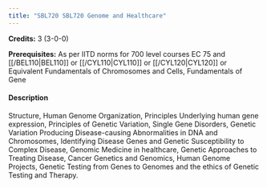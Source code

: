 ```yaml
---
title: "SBL720 SBL720 Genome and Healthcare"
---
```

**Credits:** 3 (3-0-0)

**Prerequisites:** As per IITD norms for 700 level courses EC 75 and [[/BEL110|BEL110]] or [[/CYL110|CYL110]] or [[/CYL120|CYL120]] or Equivalent Fundamentals of Chromosomes and Cells, Fundamentals of Gene

#### Description
Structure, Human Genome Organization, Principles Underlying human gene expression, Principles of Genetic Variation, Single Gene Disorders, Genetic Variation Producing Disease-causing Abnormalities in DNA and Chromosomes, Identifying Disease Genes and Genetic Susceptibility to Complex Disease, Genomic Medicine in healthcare, Genetic Approaches to Treating Disease, Cancer Genetics and Genomics, Human Genome Projects, Genetic Testing from Genes to Genomes and the ethics of Genetic Testing and Therapy.